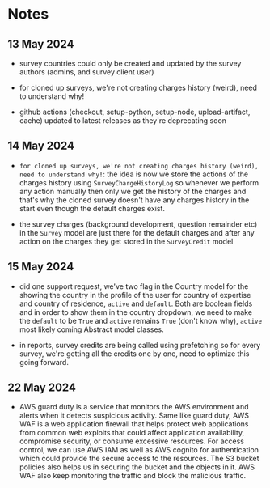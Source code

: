 # Notes

## 13 May 2024

- survey countries could only be created and updated by the survey authors (admins, and survey client user)

- for cloned up surveys, we're not creating charges history (weird), need to understand why!

- github actions (checkout, setup-python, setup-node, upload-artifact, cache) updated to latest releases as they're deprecating soon

## 14 May 2024

- `for cloned up surveys, we're not creating charges history (weird), need to understand why!`: the idea is now we store the actions of the charges history using `SurveyChargeHistoryLog` so whenever we perform any action manually then only we get the history of the charges and that's why the cloned survey doesn't have any charges history in the start even though the default charges exist.

- the survey charges (background development, question remainder etc) in the `Survey` model are just there for the default charges and after any action on the charges they get stored in the `SurveyCredit` model

## 15 May 2024

- did one support request, we've two flag in the Country model for the showing the country in the profile of the user for country of expertise and country of residence, `active` and `default`. Both are boolean fields and in order to show them in the country dropdown, we need to make the `default` to be `True` and `active` remains `True` (don't know why), `active` most likely coming Abstract model classes.

- in reports, survey credits are being called using prefetching so for every survey, we're getting all the credits one by one, need to optimize this going forward.

## 22 May 2024

- AWS guard duty is a service that monitors the AWS environment and alerts when it detects suspicious activity. Same like guard duty, AWS WAF is a web application firewall that helps protect web applications from common web exploits that could affect application availability, compromise security, or consume excessive resources. For access control, we can use AWS IAM as well as AWS cognito for authentication which could provide the secure access to the resources. The S3 bucket policies also helps us in securing the bucket and the objects in it. AWS WAF also keep monitoring the traffic and block the malicious traffic.
